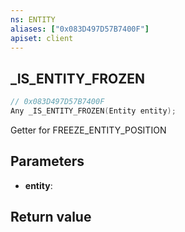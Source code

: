 ```yaml
---
ns: ENTITY
aliases: ["0x083D497D57B7400F"]
apiset: client
---
```

## _IS_ENTITY_FROZEN

```c
// 0x083D497D57B7400F
Any _IS_ENTITY_FROZEN(Entity entity);
```

Getter for FREEZE_ENTITY_POSITION

## Parameters
* **entity**:

## Return value

